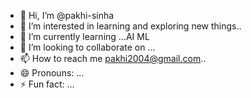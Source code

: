 - 👋 Hi, I’m @pakhi-sinha
- 👀 I’m interested in learning and exploring new things..
- 🌱 I’m currently learning ...AI ML 
- 💞️ I’m looking to collaborate on ...
- 📫 How to reach me pakhi2004@gmail.com..
- 😄 Pronouns: ...
- ⚡ Fun fact: ...

<!---
pakhi-sinha/pakhi-sinha is a ✨ special ✨ repository because its `README.md` (this file) appears on your GitHub profile.
You can click the Preview link to take a look at your changes.
--->
